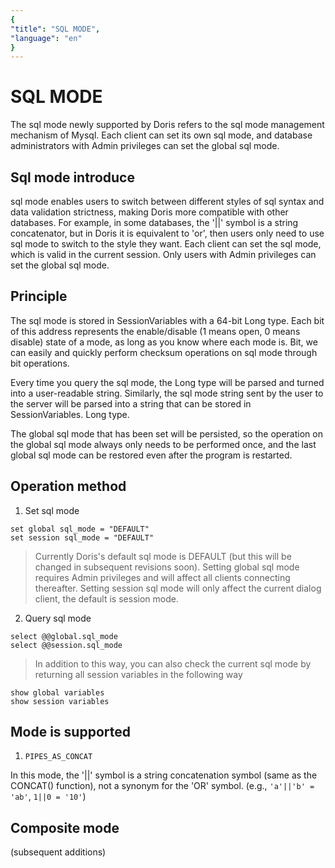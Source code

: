 ```yaml
---
{
"title": "SQL MODE",
"language": "en"
}
---
```


<!-- 
Licensed to the Apache Software Foundation (ASF) under one
or more contributor license agreements.  See the NOTICE file
distributed with this work for additional information
regarding copyright ownership.  The ASF licenses this file
to you under the Apache License, Version 2.0 (the
"License"); you may not use this file except in compliance
with the License.  You may obtain a copy of the License at

  http://www.apache.org/licenses/LICENSE-2.0

Unless required by applicable law or agreed to in writing,
software distributed under the License is distributed on an
"AS IS" BASIS, WITHOUT WARRANTIES OR CONDITIONS OF ANY
KIND, either express or implied.  See the License for the
specific language governing permissions and limitations
under the License.
-->

# SQL MODE

The sql mode newly supported by Doris refers to the sql mode management mechanism of Mysql. Each client can set its own sql mode, and database administrators with Admin privileges can set the global sql mode.
## Sql mode introduce

sql mode enables users to switch between different styles of sql syntax and data validation strictness, making Doris more compatible with other databases. For example, in some databases, the '||' symbol is a string concatenator, but in Doris it is equivalent to 'or', then users only need to use sql mode to switch to the style they want. Each client can set the sql mode, which is valid in the current session. Only users with Admin privileges can set the global sql mode.
## Principle

The sql mode is stored in SessionVariables with a 64-bit Long type. Each bit of this address represents the enable/disable (1 means open, 0 means disable) state of a mode, as long as you know where each mode is. Bit, we can easily and quickly perform checksum operations on sql mode through bit operations.

Every time you query the sql mode, the Long type will be parsed and turned into a user-readable string. Similarly, the sql mode string sent by the user to the server will be parsed into a string that can be stored in SessionVariables. Long type.

The global sql mode that has been set will be persisted, so the operation on the global sql mode always only needs to be performed once, and the last global sql mode can be restored even after the program is restarted.

## Operation method

1. Set sql mode
```
set global sql_mode = "DEFAULT"
set session sql_mode = "DEFAULT"
```
>Currently Doris's default sql mode is DEFAULT (but this will be changed in subsequent revisions soon).
>Setting global sql mode requires Admin privileges and will affect all clients connecting thereafter.
>Setting session sql mode will only affect the current dialog client, the default is session mode.

2. Query sql mode

```
select @@global.sql_mode
select @@session.sql_mode
```
>In addition to this way, you can also check the current sql mode by returning all session variables in the following way
```
show global variables
show session variables
```

## Mode is supported

1. `PIPES_AS_CONCAT`

In this mode, the '||' symbol is a string concatenation symbol (same as the CONCAT() function), not a synonym for the 'OR' symbol. (e.g., `'a'||'b' = 'ab'`, `1||0 = '10'`)
## Composite mode

(subsequent additions)
